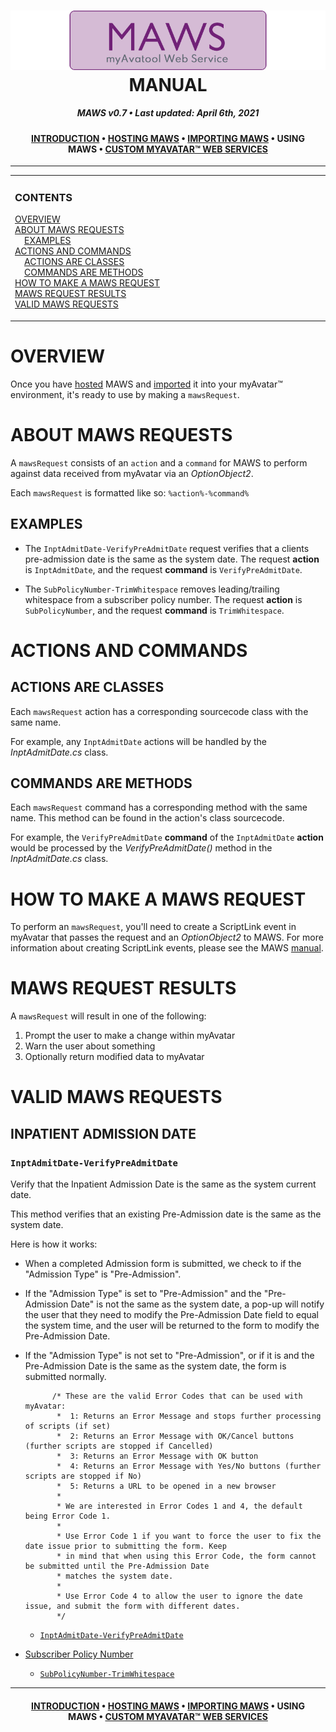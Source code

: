 ﻿<!--
  Software manual template (b210104)
  https://github.com/APrettyCoolProgram/my-development-environment/tree/master/templates/documentation
-->

<h1 align="center">

  <img src="../../resources/asset/img/logo/maws-logo-800x150.png" alt="myAvatar Web Service logo" width="800">
  <br>
  MANUAL
  <br>

</h1>

<h5 align="center">

  MAWS v0.7&nbsp;&bull;&nbsp;Last updated: April 6th, 2021

</h5>

<h4 align="center">

  [INTRODUCTION](manual-introduction.md)&nbsp;&bull;&nbsp;[HOSTING MAWS](manual-hosting-maws.md)&nbsp;&bull;&nbsp;[IMPORTING MAWS](manual-importing-maws.md)&nbsp;&bull;&nbsp;USING MAWS&nbsp;&bull;&nbsp;[CUSTOM MYAVATAR™ WEB SERVICES](manual-custom-myavatar-web-services.md)

</h4>

***

<!-- The HTML indentations have to stay this way to work. -->
<table>
<tr>
<td img src="resources/asset/img/doc/readme/spacer.png" alt="blank-spacer" width="1000" height="1">

  ### CONTENTS
  [OVERVIEW](#using-overview)<br>
  [ABOUT MAWS REQUESTS](#about-maws-requests)<br>
  &nbsp;&nbsp;&nbsp;&nbsp;[EXAMPLES](#examples)<br>
  [ACTIONS AND COMMANDS](#actions-and-commands)<br>
  &nbsp;&nbsp;&nbsp;&nbsp;[ACTIONS ARE CLASSES](#actions-are-classes)<br>
  &nbsp;&nbsp;&nbsp;&nbsp;[COMMANDS ARE METHODS](#commands-are-methods)<br>
  [HOW TO MAKE A MAWS REQUEST](#how-to-make-a-maws-request)<br>
  [MAWS REQUEST RESULTS](#maws-request-results)<br>
  [VALID MAWS REQUESTS](#valid-maws-requests)<br>

</td>
</tr>
</table>

# OVERVIEW
Once you have [hosted](manual-hosting-maws.md) MAWS and [imported](manual-importing-maws.md) it into your myAvatar™ environment, it's ready to use by making a `mawsRequest`.

# ABOUT MAWS REQUESTS
A `mawsRequest` consists of an `action` and a `command` for MAWS to perform against data received from myAvatar via an *OptionObject2*.

Each `mawsRequest` is formatted like so: `%action%-%command%`

## EXAMPLES

* The `InptAdmitDate-VerifyPreAdmitDate` request verifies that a clients pre-admission date is the same as the system date. The request **action** is `InptAdmitDate`, and the request **command** is `VerifyPreAdmitDate`. 

* The `SubPolicyNumber-TrimWhitespace` removes leading/trailing whitespace from a subscriber policy number. The request **action** is `SubPolicyNumber`, and the request **command** is `TrimWhitespace`. 

# ACTIONS AND COMMANDS
## ACTIONS ARE CLASSES
Each `mawsRequest` action has a corresponding sourcecode class with the same name.

For example, any `InptAdmitDate` actions will be handled by the *InptAdmitDate.cs* class.

## COMMANDS ARE METHODS
Each `mawsRequest` command has a corresponding method with the same name. This method can be found in the action's class sourcecode. 

For example, the `VerifyPreAdmitDate` **command** of the `InptAdmitDate` **action** would be processed by the *VerifyPreAdmitDate()* method in the *InptAdmitDate.cs* class.

# HOW TO MAKE A MAWS REQUEST
To perform an `mawsRequest`, you'll need to create a ScriptLink event in myAvatar that passes the request and an *OptionObject2* to MAWS. For more information about creating ScriptLink events, please see the MAWS [manual](manual-scriptlink-events).

# MAWS REQUEST RESULTS
A `mawsRequest` will result in one of the following:

1. Prompt the user to make a change within myAvatar
2. Warn the user about something
3. Optionally return modified data to myAvatar

# VALID MAWS REQUESTS
## INPATIENT ADMISSION DATE
### `InptAdmitDate-VerifyPreAdmitDate`
Verify that the Inpatient Admission Date is the same as the system current date.

This method verifies that an existing Pre-Admission date is the same as the system date.

Here is how it works:
* When a completed Admission form is submitted, we check to if the "Admission Type" is "Pre-Admission".
* If the "Admission Type" is set to  "Pre-Admission" and the "Pre-Admission Date" is not the same as the system date, a pop-up will notify the user that they need to modify the Pre-Admission Date field  to equal the system time, and the user will be returned to the form to modify the Pre-Admission Date.
* If the "Admission Type" is not set to "Pre-Admission", or if it is and the Pre-Admission Date is the same as the system date, the form is submitted normally.


            /* These are the valid Error Codes that can be used with myAvatar:
             *  1: Returns an Error Message and stops further processing of scripts (if set)
             *  2: Returns an Error Message with OK/Cancel buttons (further scripts are stopped if Cancelled)
             *  3: Returns an Error Message with OK button
             *  4: Returns an Error Message with Yes/No buttons (further scripts are stopped if No)
             *  5: Returns a URL to be opened in a new browser
             *
             * We are interested in Error Codes 1 and 4, the default being Error Code 1.
             *
             * Use Error Code 1 if you want to force the user to fix the date issue prior to submitting the form. Keep
             * in mind that when using this Error Code, the form cannot be submitted until the Pre-Admission Date
             * matches the system date.
             *
             * Use Error Code 4 to allow the user to ignore the date issue, and submit the form with different dates.
             */

  * [`InptAdmitDate-VerifyPreAdmitDate`](https://github.com/spectrum-health-systems/MyAvatoolWebService/blob/main/doc/man/manual-request-inpt-admit-date.md#verifypreadmitdate)

* [Subscriber Policy Number](https://github.com/spectrum-health-systems/MyAvatoolWebService/blob/main/doc/man/manual-request-sub-policy-number.md)<br>
  * [`SubPolicyNumber-TrimWhitespace`](https://github.com/spectrum-health-systems/MyAvatoolWebService/blob/main/doc/man/manual-request-sub-policy-number.md#trimwhitespace)

***

<h4 align="center">

  [INTRODUCTION](manual-introduction.md)&nbsp;&bull;&nbsp;[HOSTING MAWS](manual-hosting-maws.md)&nbsp;&bull;&nbsp;[IMPORTING MAWS](manual-importing-maws.md)&nbsp;&bull;&nbsp;USING MAWS&nbsp;&bull;&nbsp;[CUSTOM MYAVATAR™ WEB SERVICES](manual-custom-myavatar-web-services.md)

</h4>